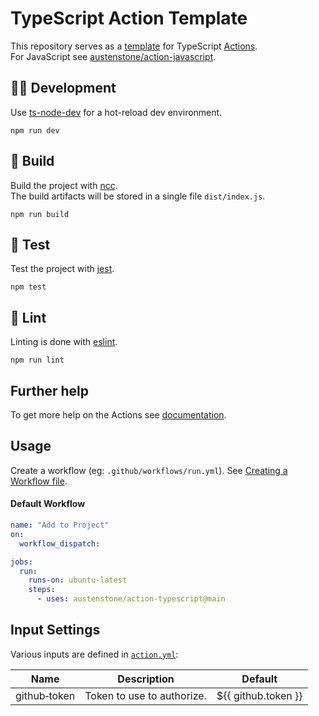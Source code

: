 # TypeScript Action Template

This repository serves as a [template](https://docs.github.com/en/repositories/creating-and-managing-repositories/creating-a-repository-from-a-template) for TypeScript [Actions](https://docs.github.com/en/actions).
<br>For JavaScript see [austenstone/action-javascript](https://github.com/austenstone/action-javascript).

## 🧑‍💻 Development
Use [ts-node-dev](https://github.com/wclr/ts-node-dev) for a hot-reload dev environment.
```
npm run dev
```

## 🔨 Build
Build the project with [ncc](https://github.com/vercel/ncc).<br>The build artifacts will be stored in a single file `dist/index.js`.
```
npm run build
```

## 🧪 Test
Test the project with  [jest](https://github.com/facebook/jest).
```
npm test
```

## 🧹 Lint
Linting is done with [eslint](https://github.com/eslint/eslint).
```
npm run lint
```

## Further help
To get more help on the Actions see [documentation](https://docs.github.com/en/actions).

## Usage
Create a workflow (eg: `.github/workflows/run.yml`). See [Creating a Workflow file](https://help.github.com/en/articles/configuring-a-workflow#creating-a-workflow-file).

#### Default Workflow
```yml
name: "Add to Project"
on:
  workflow_dispatch:

jobs:
  run:
    runs-on: ubuntu-latest
    steps:
      - uses: austenstone/action-typescript@main
```

## Input Settings
Various inputs are defined in [`action.yml`](action.yml):

| Name | Description | Default |
| --- | - | - |
| github&#x2011;token | Token to use to authorize. | ${{&nbsp;github.token&nbsp;}} |
